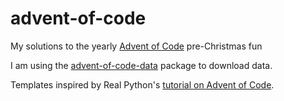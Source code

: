 # advent-of-code
My solutions to the yearly [Advent of Code](https://adventofcode.com) pre-Christmas fun

I am using the [advent-of-code-data](https://pypi.org/project/advent-of-code-data/) package to download data.

Templates inspired by Real Python's [tutorial on Advent of Code](https://realpython.com/python-advent-of-code/).